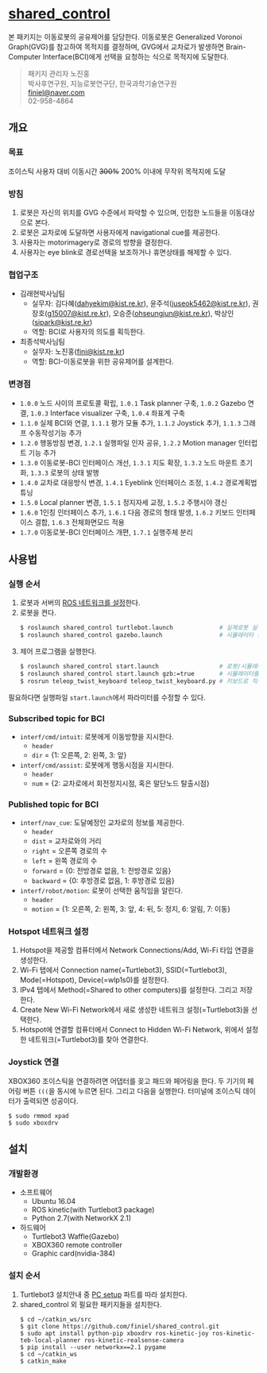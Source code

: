 # [shared_control](https://github.com/finiel/shared_control)
본 패키지는 이동로봇의 공유제어를 담당한다. 이동로봇은 Generalized Voronoi Graph(GVG)를 참고하여 목적지를 결정하며, GVG에서 교차로가 발생하면 Brain-Computer Interface(BCI)에게 선택을 요청하는 식으로 목적지에 도달한다.

> 패키지 관리자 노진홍
<br> 박사후연구원, 지능로봇연구단, 한국과학기술연구원
<br> finiel@naver.com
<br> 02-958-4864


## 개요
### 목표
조이스틱 사용자 대비 이동시간 ~~300%~~ 200% 이내에 무작위 목적지에 도달

### 방침
1. 로봇은 자신의 위치를 GVG 수준에서 파악할 수 있으며, 인접한 노드들을 이동대상으로 본다.
2. 로봇은 교차로에 도달하면 사용자에게 navigational cue를 제공한다.
3. 사용자는 motorimagery로 경로의 방향을 결정한다.
4. 사용자는 eye blink로 경로선택을 보조하거나 휴면상태를 해제할 수 있다.

### 협업구조
- 김래현박사님팀
    - 실무자: 김다혜(dahyekim@kist.re.kr), 윤주석(juseok5462@kist.re.kr), 권장호(g15007@kist.re.kr), 오승준(ohseungjun@kist.re.kr), 박상인(sipark@kist.re.kr)
    - 역할: BCI로 사용자의 의도를 획득한다.
- 최종석박사님팀
    - 실무자: 노진홍(fini@kist.re.kr)
    - 역할: BCI-이동로봇을 위한 공유제어를 설계한다.

### 변경점
- `1.0.0` 노드 사이의 프로토콜 확립, `1.0.1` Task planner 구축, `1.0.2` Gazebo 연결, `1.0.3` Interface visualizer 구축, `1.0.4` 좌표계 구축
- `1.1.0` 실제 BCI와 연결, `1.1.1` 평가 모듈 추가, `1.1.2` Joystick 추가, `1.1.3` 그래프 수동작성기능 추가
- `1.2.0` 행동방침 변경, `1.2.1` 실행파일 인자 공유, `1.2.2` Motion manager 인터럽트 기능 추가
- `1.3.0` 이동로봇-BCI 인터페이스 개선, `1.3.1` 지도 확장, `1.3.2` 노드 마운트 초기화, `1.3.3` 로봇의 상태 발행
- `1.4.0` 교차로 대응방식 변경, `1.4.1` Eyeblink 인터페이스 조정, `1.4.2` 경로계획법 튜닝
- `1.5.0` Local planner 변경, `1.5.1` 정지자세 교정, `1.5.2` 주행시야 갱신
- `1.6.0` 1인칭 인터페이스 추가, `1.6.1` 다음 경로의 형태 발생, `1.6.2` 키보드 인터페이스 결합, `1.6.3` 전체화면모드 적용
- `1.7.0` 이동로봇-BCI 인터페이스 개편, `1.7.1` 실행주체 분리


## 사용법
### 실행 순서
1. 로봇과 서버의 [ROS 네트워크를 설정](http://wiki.ros.org/ROS/NetworkSetup)한다.
2. 로봇을 켠다.
    ``` bash
    $ roslaunch shared_control turtlebot.launch             # 실제로봇 실행
    $ roslaunch shared_control gazebo.launch                # 시뮬레이터 실행
    ```
3. 제어 프로그램을 실행한다.
    ``` bash
    $ roslaunch shared_control start.launch                 # 로봇/시뮬레이터가 실행되고 있을 경우
    $ roslaunch shared_control start.launch gzb:=true       # 시뮬레이터를 같이 실행하는 경우(시뮬레이터 별도실행 불필요)
    $ rosrun teleop_twist_keyboard teleop_twist_keyboard.py # 키보드로 직접 제어하는 경우
    ```

필요하다면 실행파일 `start.launch`에서 파라미터를 수정할 수 있다.

### Subscribed topic for BCI
- `interf/cmd/intuit`: 로봇에게 이동방향을 지시한다.
    - `header`
    - `dir` = {1: 오른쪽, 2: 왼쪽, 3: 앞}
- `interf/cmd/assist`: 로봇에게 행동시점을 지시한다.
    - `header`
    - `num` = {2: 교차로에서 회전정지시점, 혹은 말단노드 탈출시점}

### Published topic for BCI
- `interf/nav_cue`: 도달예정인 교차로의 정보를 제공한다.
    - `header`
    - `dist` = 교차로와의 거리
    - `right` = 오른쪽 경로의 수
    - `left` = 왼쪽 경로의 수
    - `forward` = {0: 전방경로 없음, 1: 전방경로 있음}
    - `backward` = {0: 후방경로 없음, 1: 후방경로 있음}
- `interf/robot/motion`: 로봇이 선택한 움직임을 알린다.
    - `header`
    - `motion` = {1: 오른쪽, 2: 왼쪽, 3: 앞, 4: 뒤, 5: 정지, 6: 알림, 7: 이동}

### Hotspot 네트워크 설정
1. Hotspot을 제공할 컴퓨터에서 Network Connections/Add, Wi-Fi 타입 연결을 생성한다.
2. Wi-Fi 탭에서 Connection name(=Turtlebot3), SSID(=Turtlebot3), Mode(=Hotspot), Device(=wlp1s0)를 설정한다.
3. IPv4 탭에서 Method(=Shared to other computers)를 설정한다. 그리고 저장한다.
4. Create New Wi-Fi Network에서 새로 생성한 네트워크 설정(=Turtlebot3)을 선택한다.
5. Hotspot에 연결할 컴퓨터에서 Connect to Hidden Wi-Fi Network, 위에서 설정한 네트워크(=Turtlebot3)를 찾아 연결한다.

### Joystick 연결
XBOX360 조이스틱을 연결하려면 어댑터를 꽂고 패드와 페어링을 한다. 두 기기의 페어링 버튼 `(((`을 동시에 누르면 된다. 그리고 다음을 실행한다. 터미널에 조이스틱 데이터가 출력되면 성공이다.

```
$ sudo rmmod xpad
$ sudo xboxdrv
```


## 설치
### 개발환경
- 소프트웨어
    - Ubuntu 16.04
    - ROS kinetic(with Turtlebot3 package)
    - Python 2.7(with NetworkX 2.1)
- 하드웨어
    - Turtlebot3 Waffle(Gazebo)
    - XBOX360 remote controller
    - Graphic card(nvidia-384)

### 설치 순서
1. Turtlebot3 설치안내 중 [PC setup](http://emanual.robotis.com/docs/en/platform/turtlebot3/pc_setup/) 파트를 따라 설치한다.
2. shared_control 외 필요한 패키지들을 설치한다.
    ```
    $ cd ~/catkin_ws/src
    $ git clone https://github.com/finiel/shared_control.git
    $ sudo apt install python-pip xboxdrv ros-kinetic-joy ros-kinetic-teb-local-planner ros-kinetic-realsense-camera
    $ pip install --user networkx==2.1 pygame
    $ cd ~/catkin_ws
    $ catkin_make
    ```
